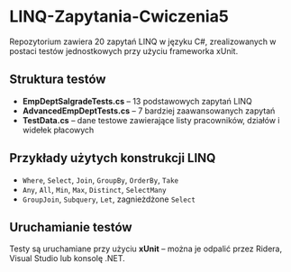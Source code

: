 # LINQ-Zapytania-Cwiczenia5

Repozytorium zawiera 20 zapytań LINQ w języku C#, zrealizowanych w postaci testów jednostkowych przy użyciu frameworka xUnit.

## Struktura testów

- **EmpDeptSalgradeTests.cs** – 13 podstawowych zapytań LINQ
- **AdvancedEmpDeptTests.cs** – 7 bardziej zaawansowanych zapytań
- **TestData.cs** – dane testowe zawierające listy pracowników, działów i widełek płacowych

## Przykłady użytych konstrukcji LINQ

- `Where`, `Select`, `Join`, `GroupBy`, `OrderBy`, `Take`
- `Any`, `All`, `Min`, `Max`, `Distinct`, `SelectMany`
- `GroupJoin`, `Subquery`, `Let`, zagnieżdżone `Select`

## Uruchamianie testów

Testy są uruchamiane przy użyciu **xUnit** – można je odpalić przez Ridera, Visual Studio lub konsolę .NET.

